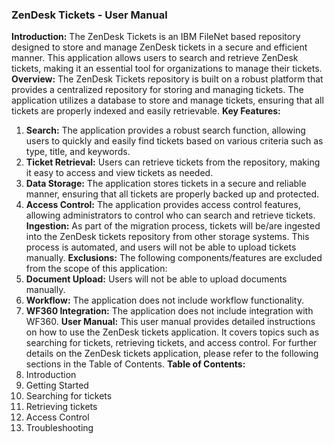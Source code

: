 ### ZenDesk Tickets - User Manual
**Introduction:**
The ZenDesk Tickets is an IBM FileNet based repository designed to store and manage ZenDesk tickets in a secure and efficient manner. This application allows users to search and retrieve ZenDesk tickets, making it an essential tool for organizations to manage their tickets.
**Overview:**
The ZenDesk Tickets repository is built on a robust platform that provides a centralized repository for storing and managing tickets. The application utilizes a database to store and manage tickets, ensuring that all tickets are properly indexed and easily retrievable.
**Key Features:**
1. **Search:** The application provides a robust search function, allowing users to quickly and easily find tickets based on various criteria such as type, title, and keywords.
2. **Ticket Retrieval:** Users can retrieve tickets from the repository, making it easy to access and view tickets as needed.
3. **Data Storage:** The application stores tickets in a secure and reliable manner, ensuring that all tickets are properly backed up and protected.
4. **Access Control:** The application provides access control features, allowing administrators to control who can search and retrieve tickets.
**Ingestion:**
As part of the migration process, tickets will be/are ingested into the ZenDesk tickets repository from other storage systems. This process is automated, and users will not be able to upload tickets manually.
**Exclusions:**
The following components/features are excluded from the scope of this application:
1. **Document Upload:** Users will not be able to upload documents manually.
2. **Workflow:** The application does not include workflow functionality.
3. **WF360 Integration:** The application does not include integration with WF360.
**User Manual:**
This user manual provides detailed instructions on how to use the ZenDesk tickets application. It covers topics such as searching for tickets, retrieving tickets, and access control.
For further details on the ZenDesk tickets application, please refer to the following sections in the Table of Contents.
**Table of Contents:**
1. Introduction
2. Getting Started
3. Searching for tickets
4. Retrieving tickets
5. Access Control
6. Troubleshooting
